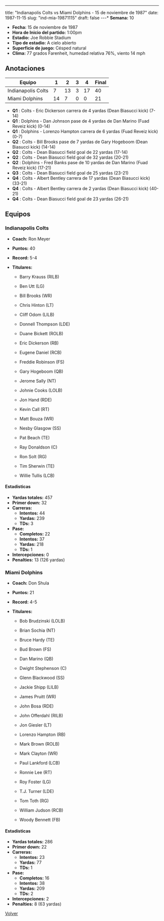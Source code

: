 ---
title: "Indianapolis Colts vs Miami Dolphins - 15 de noviembre de 1987"
date: 1987-11-15
slug: "ind-mia-19871115"
draft: false
---* **Semana:** 10
* **Fecha:** 15 de noviembre de 1987
* **Hora de Inicio del partido:** 1:00pm
* **Estadio:** Joe Robbie Stadium
* **Tipo de estadio:** A cielo abierto
* **Superficie de juego:** Césped natural
* **Clima:** 77 grados Farenheit, humedad relativa 76%, viento 14 mph




## Anotaciones
| Equipo | 1 | 2 | 3 | 4 | Final |
|--------|---|---|---|---|-------|
| Indianapolis Colts  | 7 | 13 | 3 | 17  | 40 |
| Miami Dolphins  | 14 | 7 | 0 | 0  | 21 |
* **Q1** : Colts - Eric Dickerson carrera de 4 yardas (Dean Biasucci kick) (7-14)
* **Q1** : Dolphins - Dan Johnson pase de 4 yardas de Dan Marino (Fuad Reveiz kick) (0-14)
* **Q1** : Dolphins - Lorenzo Hampton carrera de 6 yardas (Fuad Reveiz kick) (0-7)
* **Q2** : Colts - Bill Brooks pase de 7 yardas de Gary Hogeboom (Dean Biasucci kick) (14-14)
* **Q2** : Colts - Dean Biasucci field goal de 22 yardas (17-14)
* **Q2** : Colts - Dean Biasucci field goal de 32 yardas (20-21)
* **Q2** : Dolphins - Fred Banks pase de 10 yardas de Dan Marino (Fuad Reveiz kick) (17-21)
* **Q3** : Colts - Dean Biasucci field goal de 25 yardas (23-21)
* **Q4** : Colts - Albert Bentley carrera de 17 yardas (Dean Biasucci kick) (33-21)
* **Q4** : Colts - Albert Bentley carrera de 2 yardas (Dean Biasucci kick) (40-21)
* **Q4** : Colts - Dean Biasucci field goal de 23 yardas (26-21)


## Equipos


### Indianapolis Colts
* **Coach:** Ron Meyer
* **Puntos:** 40
* **Record:** 5-4
* **Titulares:** 

  * Barry Krauss (RILB) 

  * Ben Utt (LG) 

  * Bill Brooks (WR) 

  * Chris Hinton (LT) 

  * Cliff Odom (LILB) 

  * Donnell Thompson (LDE) 

  * Duane Bickett (ROLB) 

  * Eric Dickerson (RB) 

  * Eugene Daniel (RCB) 

  * Freddie Robinson (FS) 

  * Gary Hogeboom (QB) 

  * Jerome Sally (NT) 

  * Johnie Cooks (LOLB) 

  * Jon Hand (RDE) 

  * Kevin Call (RT) 

  * Matt Bouza (WR) 

  * Nesby Glasgow (SS) 

  * Pat Beach (TE) 

  * Ray Donaldson (C) 

  * Ron Solt (RG) 

  * Tim Sherwin (TE) 

  * Willie Tullis (LCB) 

#### Estadísticas
* **Yardas totales:** 457
* **Primer down:** 32
* **Carreras:**
  * **Intentos:** 44
  * **Yardas:** 239
  * **TDs:** 3
* **Pase:**
  * **Completos:** 22
  * **Intentos:** 37
  * **Yardas:** 218
  * **TDs:** 1
* **Intercepciones:** 0
* **Penalties:** 13 (126 yardas)

### Miami Dolphins
* **Coach:** Don Shula
* **Puntos:** 21
* **Record:** 4-5
* **Titulares:** 

  * Bob Brudzinski (LOLB) 

  * Brian Sochia (NT) 

  * Bruce Hardy (TE) 

  * Bud Brown (FS) 

  * Dan Marino (QB) 

  * Dwight Stephenson (C) 

  * Glenn Blackwood (SS) 

  * Jackie Shipp (LILB) 

  * James Pruitt (WR) 

  * John Bosa (RDE) 

  * John Offerdahl (RILB) 

  * Jon Giesler (LT) 

  * Lorenzo Hampton (RB) 

  * Mark Brown (ROLB) 

  * Mark Clayton (WR) 

  * Paul Lankford (LCB) 

  * Ronnie Lee (RT) 

  * Roy Foster (LG) 

  * T.J. Turner (LDE) 

  * Tom Toth (RG) 

  * William Judson (RCB) 

  * Woody Bennett (FB) 

#### Estadísticas
* **Yardas totales:** 286
* **Primer down:** 22
* **Carreras:**
  * **Intentos:** 23
  * **Yardas:** 77
  * **TDs:** 1
* **Pase:**
  * **Completos:** 16
  * **Intentos:** 38
  * **Yardas:** 209
  * **TDs:** 2
* **Intercepciones:** 2
* **Penalties:** 8 (63 yardas)


[Volver](/historia/1987)

